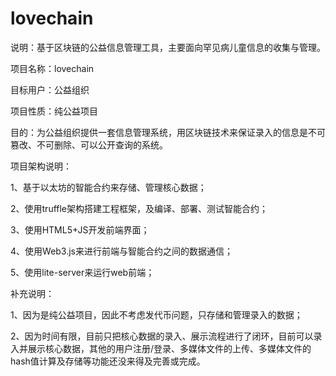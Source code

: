 # lovechain
说明：基于区块链的公益信息管理工具，主要面向罕见病儿童信息的收集与管理。

项目名称：lovechain

目标用户：公益组织

项目性质：纯公益项目

目的：为公益组织提供一套信息管理系统，用区块链技术来保证录入的信息是不可篡改、不可删除、可以公开查询的系统。



项目架构说明：

1、基于以太坊的智能合约来存储、管理核心数据；

2、使用truffle架构搭建工程框架，及编译、部署、测试智能合约；

3、使用HTML5+JS开发前端界面；

4、使用Web3.js来进行前端与智能合约之间的数据通信；

5、使用lite-server来运行web前端；



补充说明：

1、因为是纯公益项目，因此不考虑发代币问题，只存储和管理录入的数据；

2、因为时间有限，目前只把核心数据的录入、展示流程进行了闭环，目前可以录入并展示核心数据，其他的用户注册/登录、多媒体文件的上传、多媒体文件的hash值计算及存储等功能还没来得及完善或完成。

